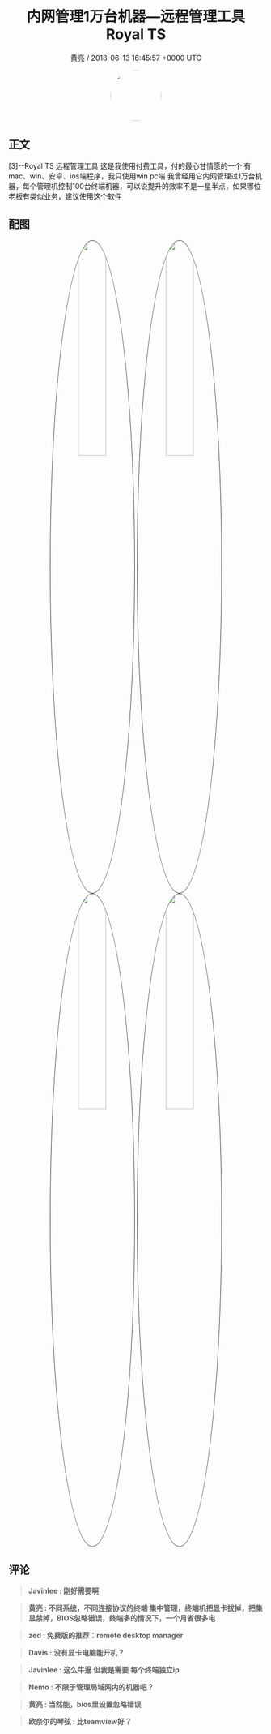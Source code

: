 <h1 align="center">内网管理1万台机器—远程管理工具Royal TS</h1>
<p align="center">
    <a>黄亮 / 2018-06-13 16:45:57 &#43;0000 UTC</a>
</p>

<div align="center">
    <img src="https://images.zsxq.com/FtRQ4E4zocdkjCR2UoV5M3YS8Cef?e=1590940799&amp;token=kIxbL07-8jAj8w1n4s9zv64FuZZNEATmlU_Vm6zD:oOUvZvMdg9WDbMbhq96biTFUNFs=" width="100" height="100" style="border:1px solid;border-radius:50%; color:#ffffff"/>
</div>

## 正文

<div>
 
[3]--Royal TS
远程管理工具
这是我使用付费工具，付的最心甘情愿的一个
有mac、win、安卓、ios端程序，我只使用win pc端
我曾经用它内网管理过1万台机器，每个管理机控制100台终端机器，可以说提升的效率不是一星半点，如果哪位老板有类似业务，建议使用这个软件
</div>

## 配图
<div class="image" align="center">

<img src="https://images.zsxq.com/FmVt-faTU6iybutb4Sgk9PLTO0ro?imageMogr2/auto-orient/thumbnail/800x/format/jpg/blur/1x0/quality/75&amp;e=1590940799&amp;token=kIxbL07-8jAj8w1n4s9zv64FuZZNEATmlU_Vm6zD:dNBDnNudvXf3nvFM6bpQnohiRSQ=" width="33%" height="33%" style="border:1px solid;border-radius:50%; color:#3c3f41"/>

<img src="https://images.zsxq.com/FrljVgpYuVGmi-H2y0RBx1NnSHbX?imageMogr2/auto-orient/thumbnail/800x/format/jpg/blur/1x0/quality/75&amp;e=1590940799&amp;token=kIxbL07-8jAj8w1n4s9zv64FuZZNEATmlU_Vm6zD:McV_Hbji5Rm8re1FtMYFOc4-ftU=" width="33%" height="33%" style="border:1px solid;border-radius:50%; color:#3c3f41"/>

<img src="https://images.zsxq.com/FvkNSvQTO-8clEIZOxHbalMUVEXh?imageMogr2/auto-orient/thumbnail/800x/format/jpg/blur/1x0/quality/75&amp;e=1590940799&amp;token=kIxbL07-8jAj8w1n4s9zv64FuZZNEATmlU_Vm6zD:VtjipT_8V2e1CySMSFo0CGPYJJw=" width="33%" height="33%" style="border:1px solid;border-radius:50%; color:#3c3f41"/>

<img src="https://images.zsxq.com/FlY_Rb7xyl9-cI5wssofR8i34P7Y?imageMogr2/auto-orient/thumbnail/800x/format/jpg/blur/1x0/quality/75&amp;e=1590940799&amp;token=kIxbL07-8jAj8w1n4s9zv64FuZZNEATmlU_Vm6zD:m0sjL2M0IVH435iUpiC52qtDnVE=" width="33%" height="33%" style="border:1px solid;border-radius:50%; color:#3c3f41"/>

</div>

## 评论

<div align="left">
<div>

<blockquote >
<span> <strong>Javinlee : 刚好需要啊 </strong></span>
</blockquote>

<blockquote >
<span> <strong>黄亮 : 不同系统，不同连接协议的终端 集中管理，终端机把显卡拔掉，把集显禁掉，BIOS忽略错误，终端多的情况下，一个月省很多电 </strong></span>
</blockquote>

<blockquote >
<span> <strong>zed : 免费版的推荐：remote desktop manager </strong></span>
</blockquote>

<blockquote >
<span> <strong>Davis : 没有显卡电脑能开机？ </strong></span>
</blockquote>

<blockquote >
<span> <strong>Javinlee : 这么牛逼 但我是需要 每个终端独立ip </strong></span>
</blockquote>

<blockquote >
<span> <strong>Nemo : 不限于管理局域网内的机器吧？ </strong></span>
</blockquote>

<blockquote >
<span> <strong>黄亮 : 当然能，bios里设置忽略错误 </strong></span>
</blockquote>

<blockquote >
<span> <strong>欧奈尔的琴弦 : 比teamview好？ </strong></span>
</blockquote>

</div>
</div>